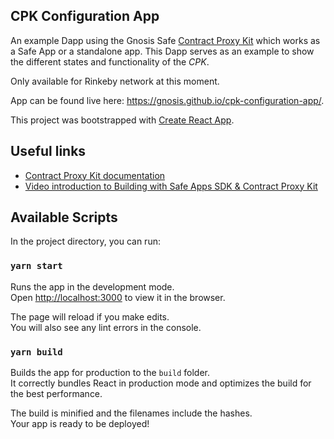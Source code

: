 ## CPK Configuration App

An example Dapp using the Gnosis Safe [Contract Proxy Kit](https://github.com/gnosis/contract-proxy-kit) which works as a Safe App or a standalone app. This Dapp serves as an example to show the different states and functionality of the *CPK*.

Only available for Rinkeby network at this moment.

App can be found live here: https://gnosis.github.io/cpk-configuration-app/.

This project was bootstrapped with [Create React App](https://github.com/facebook/create-react-app).

## Useful links

- [Contract Proxy Kit documentation](https://github.com/gnosis/contract-proxy-kit)
- [Video introduction to Building with Safe Apps SDK & Contract Proxy Kit](https://www.youtube.com/watch?v=YGw8WfBw5OI)

## Available Scripts

In the project directory, you can run:

### `yarn start`

Runs the app in the development mode.<br />
Open [http://localhost:3000](http://localhost:3000) to view it in the browser.

The page will reload if you make edits.<br />
You will also see any lint errors in the console.

### `yarn build`

Builds the app for production to the `build` folder.<br />
It correctly bundles React in production mode and optimizes the build for the best performance.

The build is minified and the filenames include the hashes.<br />
Your app is ready to be deployed!
